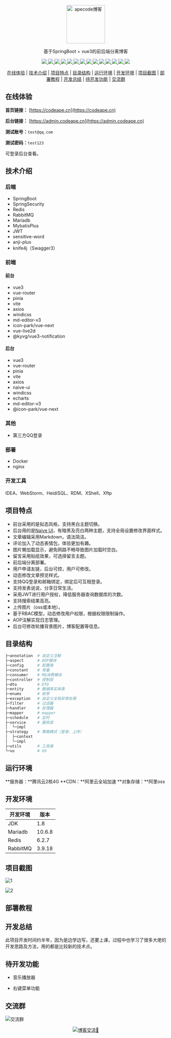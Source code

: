 <p align=center>
  <a href="https://codeape.cn">
    <img src="https://codeape.cn/sleaves.svg" width="120" height="120" alt="apecode博客">
  </a>
</p>
<p align="center">
基于SpringBoot + vue3的前后端分离博客
</p>
<p align="center">
    <a href="https://codeape.cn" target="_blank">
        <img src="https://img.shields.io/badge/license-MIT%2FApache--2.0-blue"/>
        <img src="https://img.shields.io/badge/JDK-1.8%2B-green"/>
        <img src="https://img.shields.io/badge/springboot-2.7.0-brightgreen"/>
        <img src="https://img.shields.io/badge/vue-3.2.40-yellowgreen"/>
        <img src="https://img.shields.io/badge/pinia-2.0.22-orange"/>
        <img src="https://img.shields.io/badge/vite-3.1.4-blue"/>
        <img src="https://img.shields.io/badge/windcss-3.5.6-blue"/>
        <img src="https://img.shields.io/badge/naive--ui-2.32.2-orange"/>
        <img src="https://img.shields.io/badge/redis-6.2.7-green"/>
        <img src="https://img.shields.io/badge/mariadb-10.6.8-red"/>
        <img src="https://img.shields.io/badge/rabbitmq-3.9.18--management-blue"/>
        <img src="https://img.shields.io/badge/nginx-1.23.3-yellowgreen"/>
        <img src="https://img.shields.io/badge/mybatis--plus-3.5.2-yellow"/>
        <img src="https://img.shields.io/badge/anji--plus-1.3.0-red"/>
    </a>
</p>
<p align="center">
  <a href="#在线体验">在线体验</a> | <a href="#技术介绍">技术介绍</a> | <a href="#项目特点">项目特点</a> | <a href="#目录结构">目录结构</a> | <a href="#运行环境">运行环境</a> | <a href="#开发环境">开发环境</a> | <a href="#项目截图">项目截图</a> | <a href="#部署教程">部署教程</a> | <a href="#开发总结">开发总结</a> | <a href="#待开发功能">待开发功能</a> | <a href="#交流群">交流群</a>   
</p>

## 在线体验

**首页链接：** [https://codeape.cn](https://codeape.cn)

**后台链接：** [https://admin.codeape.cn](https://admin.codeape.cn)



**测试账号：**`test@qq.com`

**测试密码：**`test123`

可登录后台查看。

## 技术介绍

### 后端

* SpringBoot
* SpringSecurity
* Redis
* RabbitMQ
* Mariadb
* MybatisPlus
* JWT
* sensitive-word
* anji-plus
* knife4j（Swagger3）

### 前端

#### 前台

- vue3
- vue-router
- pinia
- vite
- axios
- windicss
- md-editor-v3
- icon-park/vue-next
- vue-live2d
- @kyvg/vue3-notification

#### 后台

- vue3
- vue-router
- pinia
- vite
- axios
- naive-ui
- windicss
- echarts
- md-editor-v3
- @icon-park/vue-next

### 其他

* 第三方QQ登录

### 部署

* Docker
* nginx

### 开发工具

IDEA、WebStorm、HeidiSQL、RDM、XShell、Xftp

## 项目特点

* 前台采用的是拟态风格，支持黑白主题切换。
* 后台用的是[Naive UI](https://www.naiveui.com/)，有暗黑及亮白两种主题，支持全局设置修改界面样式。
* 文章编辑采用Markdown，语法简洁。
* 评论加入了动态表情包，体验更加有趣。
* 图片懒加载显示，避免网路不畅导致图片加载时空白。
* 留言采用贴纸效果，可选择留言主题。
* 前后端分离部署。
* 用户申请友链，后台可控，用户可修改。
* 动态修改文章预览样式。
* 支持QQ登录和邮箱绑定，绑定后可互相登录。
* 支持发表说说，分享日常生活。
* 采用JWT进行用户授权，降低服务器查询数据库的次数。
* 支持搜索结果高亮。
* 上传图片（oss或本地）。
* 基于RBAC模型，动态修改用户权限，根据权限限制操作。
* AOP注解实现日志管理。
* 后台可修改轮播背景图片，博客配置等信息。

## 目录结构

```sh
├─annotation  # 自定义注解
├─aspect      # AOP模块
├─config      # 配置类
├─constant    # 常量
├─consumer    # MQ消费模块
├─controller  # 控制层
├─dto         # DTO
├─entity      # 数据库实体类
├─enums       # 枚举
├─exception   # 自定义全局异常处理
├─filter      # 过滤器
├─handler     # 处理器
├─mapper      # mapper
├─schedule    # 定时
├─service     # 服务层
│  └─impl
├─strategy    # 策略模式（登录、上传）
│  ├─context
│  └─impl
├─utils       # 工具类
└─vo          # VO
```

## 运行环境

**服务器：**腾讯云2核4G
**CDN：**阿里云全站加速
**对象存储：**阿里oss



## 开发环境

| 开发环境 | 版本   |
| -------- | ------ |
| JDK      | 1.8    |
| Mariadb  | 10.6.8 |
| Redis    | 6.2.7  |
| RabbitMQ | 3.9.18 |



## 项目截图

![1](https://apecode.oss-cn-chengdu.aliyuncs.com/article/0d1983d1fefa356ae214e886f5c685c2.png)

![2](https://apecode.oss-cn-chengdu.aliyuncs.com/article/d3bd777837b7f98bdfd013533889235f.png)



## 部署教程



## 开发总结

此项目开发时间约半年，因为是边学边写，还要上课，过程中也学习了很多大佬的开发思路及方法，用的都是比较新的技术点。

## 待开发功能

- 音乐播放器

* 右键菜单功能



## 交流群

![交流群](https://static.oss.codeape.cn/config/BlogCommunicationGroup.png)



<p align="center"><a target="_blank" href="https://qm.qq.com/cgi-bin/qm/qr?k=40qwYLlFWKqFceA-ztCL61tk8AYvjrxc&jump_from=webapi&authKey=xlQaIxcJboG1cmAvgnFUKIJyGohaAnYgsCmdO7IzkgGrOQ545IlV43HPy8s/3KOO"><img border="0" src="//pub.idqqimg.com/wpa/images/group.png" alt="博客交流🤤" title="博客交流🤤"></a></p>
